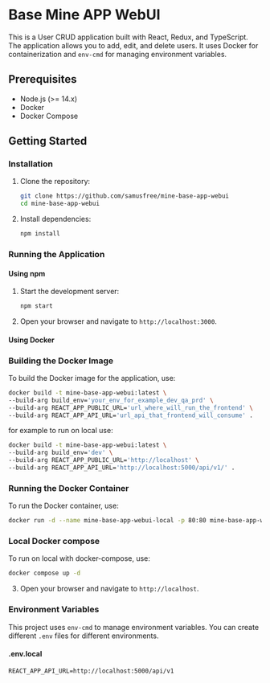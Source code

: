 # Base Mine APP WebUI

This is a User CRUD application built with React, Redux, and TypeScript. The application allows you to add, edit, and delete users. It uses Docker for containerization and `env-cmd` for managing environment variables.

## Prerequisites

- Node.js (>= 14.x)
- Docker
- Docker Compose

## Getting Started

### Installation

1. Clone the repository:
    ```bash
    git clone https://github.com/samusfree/mine-base-app-webui
    cd mine-base-app-webui
    ```

2. Install dependencies:
    ```bash
    npm install
    ```

### Running the Application

#### Using npm

1. Start the development server:
    ```bash
    npm start
    ```

2. Open your browser and navigate to `http://localhost:3000`.

#### Using Docker

### Building the Docker Image

To build the Docker image for the application, use:

```sh
docker build -t mine-base-app-webui:latest \
--build-arg build_env='your_env_for_example_dev_qa_prd' \
--build-arg REACT_APP_PUBLIC_URL='url_where_will_run_the_frontend' \
--build-arg REACT_APP_API_URL='url_api_that_frontend_will_consume' .
```

for example to run on local use: 
```sh
docker build -t mine-base-app-webui:latest \
--build-arg build_env='dev' \
--build-arg REACT_APP_PUBLIC_URL='http://localhost' \
--build-arg REACT_APP_API_URL='http://localhost:5000/api/v1/' .
```

### Running the Docker Container

To run the Docker container, use:

```sh
docker run -d --name mine-base-app-webui-local -p 80:80 mine-base-app-webui:latest
```

### Local Docker compose

To run on local with docker-compose, use:
```bash
docker compose up -d
```

3. Open your browser and navigate to `http://localhost`.

### Environment Variables

This project uses `env-cmd` to manage environment variables. You can create different `.env` files for different environments.

#### .env.local
```plaintext
REACT_APP_API_URL=http://localhost:5000/api/v1